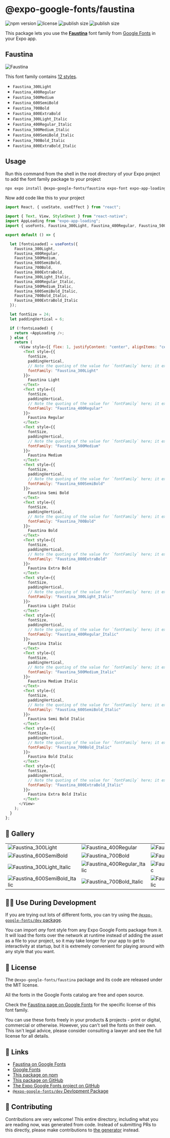 # @expo-google-fonts/faustina

![npm version](https://flat.badgen.net/npm/v/@expo-google-fonts/faustina)
![license](https://flat.badgen.net/github/license/expo/google-fonts)
![publish size](https://flat.badgen.net/packagephobia/install/@expo-google-fonts/faustina)
![publish size](https://flat.badgen.net/packagephobia/publish/@expo-google-fonts/faustina)

This package lets you use the [**Faustina**](https://fonts.google.com/specimen/Faustina) font family from [Google Fonts](https://fonts.google.com/) in your Expo app.

## Faustina

![Faustina](./font-family.png)

This font family contains [12 styles](#-gallery).

- `Faustina_300Light`
- `Faustina_400Regular`
- `Faustina_500Medium`
- `Faustina_600SemiBold`
- `Faustina_700Bold`
- `Faustina_800ExtraBold`
- `Faustina_300Light_Italic`
- `Faustina_400Regular_Italic`
- `Faustina_500Medium_Italic`
- `Faustina_600SemiBold_Italic`
- `Faustina_700Bold_Italic`
- `Faustina_800ExtraBold_Italic`

## Usage

Run this command from the shell in the root directory of your Expo project to add the font family package to your project

```sh
npx expo install @expo-google-fonts/faustina expo-font expo-app-loading
```

Now add code like this to your project

```js
import React, { useState, useEffect } from "react";

import { Text, View, StyleSheet } from "react-native";
import AppLoading from "expo-app-loading";
import { useFonts, Faustina_300Light, Faustina_400Regular, Faustina_500Medium, Faustina_600SemiBold, Faustina_700Bold, Faustina_800ExtraBold, Faustina_300Light_Italic, Faustina_400Regular_Italic, Faustina_500Medium_Italic, Faustina_600SemiBold_Italic, Faustina_700Bold_Italic, Faustina_800ExtraBold_Italic } from '@expo-google-fonts/faustina';

export default () => {

  let [fontsLoaded] = useFonts({
    Faustina_300Light, 
    Faustina_400Regular, 
    Faustina_500Medium, 
    Faustina_600SemiBold, 
    Faustina_700Bold, 
    Faustina_800ExtraBold, 
    Faustina_300Light_Italic, 
    Faustina_400Regular_Italic, 
    Faustina_500Medium_Italic, 
    Faustina_600SemiBold_Italic, 
    Faustina_700Bold_Italic, 
    Faustina_800ExtraBold_Italic
  });

  let fontSize = 24;
  let paddingVertical = 6;

  if (!fontsLoaded) {
    return <AppLoading />;
  } else {
    return (
      <View style={{ flex: 1, justifyContent: "center", alignItems: "center" }}>
        <Text style={{
          fontSize,
          paddingVertical,
          // Note the quoting of the value for `fontFamily` here; it expects a string!
          fontFamily: "Faustina_300Light"
        }}>
          Faustina Light
        </Text>
        <Text style={{
          fontSize,
          paddingVertical,
          // Note the quoting of the value for `fontFamily` here; it expects a string!
          fontFamily: "Faustina_400Regular"
        }}>
          Faustina Regular
        </Text>
        <Text style={{
          fontSize,
          paddingVertical,
          // Note the quoting of the value for `fontFamily` here; it expects a string!
          fontFamily: "Faustina_500Medium"
        }}>
          Faustina Medium
        </Text>
        <Text style={{
          fontSize,
          paddingVertical,
          // Note the quoting of the value for `fontFamily` here; it expects a string!
          fontFamily: "Faustina_600SemiBold"
        }}>
          Faustina Semi Bold
        </Text>
        <Text style={{
          fontSize,
          paddingVertical,
          // Note the quoting of the value for `fontFamily` here; it expects a string!
          fontFamily: "Faustina_700Bold"
        }}>
          Faustina Bold
        </Text>
        <Text style={{
          fontSize,
          paddingVertical,
          // Note the quoting of the value for `fontFamily` here; it expects a string!
          fontFamily: "Faustina_800ExtraBold"
        }}>
          Faustina Extra Bold
        </Text>
        <Text style={{
          fontSize,
          paddingVertical,
          // Note the quoting of the value for `fontFamily` here; it expects a string!
          fontFamily: "Faustina_300Light_Italic"
        }}>
          Faustina Light Italic
        </Text>
        <Text style={{
          fontSize,
          paddingVertical,
          // Note the quoting of the value for `fontFamily` here; it expects a string!
          fontFamily: "Faustina_400Regular_Italic"
        }}>
          Faustina Italic
        </Text>
        <Text style={{
          fontSize,
          paddingVertical,
          // Note the quoting of the value for `fontFamily` here; it expects a string!
          fontFamily: "Faustina_500Medium_Italic"
        }}>
          Faustina Medium Italic
        </Text>
        <Text style={{
          fontSize,
          paddingVertical,
          // Note the quoting of the value for `fontFamily` here; it expects a string!
          fontFamily: "Faustina_600SemiBold_Italic"
        }}>
          Faustina Semi Bold Italic
        </Text>
        <Text style={{
          fontSize,
          paddingVertical,
          // Note the quoting of the value for `fontFamily` here; it expects a string!
          fontFamily: "Faustina_700Bold_Italic"
        }}>
          Faustina Bold Italic
        </Text>
        <Text style={{
          fontSize,
          paddingVertical,
          // Note the quoting of the value for `fontFamily` here; it expects a string!
          fontFamily: "Faustina_800ExtraBold_Italic"
        }}>
          Faustina Extra Bold Italic
        </Text>
      </View>
    );
  }
};
```

## 🔡 Gallery


||||
|-|-|-|
|![Faustina_300Light](./Faustina_300Light.ttf.png)|![Faustina_400Regular](./Faustina_400Regular.ttf.png)|![Faustina_500Medium](./Faustina_500Medium.ttf.png)||
|![Faustina_600SemiBold](./Faustina_600SemiBold.ttf.png)|![Faustina_700Bold](./Faustina_700Bold.ttf.png)|![Faustina_800ExtraBold](./Faustina_800ExtraBold.ttf.png)||
|![Faustina_300Light_Italic](./Faustina_300Light_Italic.ttf.png)|![Faustina_400Regular_Italic](./Faustina_400Regular_Italic.ttf.png)|![Faustina_500Medium_Italic](./Faustina_500Medium_Italic.ttf.png)||
|![Faustina_600SemiBold_Italic](./Faustina_600SemiBold_Italic.ttf.png)|![Faustina_700Bold_Italic](./Faustina_700Bold_Italic.ttf.png)|![Faustina_800ExtraBold_Italic](./Faustina_800ExtraBold_Italic.ttf.png)||


## 👩‍💻 Use During Development

If you are trying out lots of different fonts, you can try using the [`@expo-google-fonts/dev` package](https://github.com/expo/google-fonts/tree/master/font-packages/dev#readme).

You can import _any_ font style from any Expo Google Fonts package from it. It will load the fonts over the network at runtime instead of adding the asset as a file to your project, so it may take longer for your app to get to interactivity at startup, but it is extremely convenient for playing around with any style that you want.


## 📖 License

The `@expo-google-fonts/faustina` package and its code are released under the MIT license.

All the fonts in the Google Fonts catalog are free and open source.

Check the [Faustina page on Google Fonts](https://fonts.google.com/specimen/Faustina) for the specific license of this font family.

You can use these fonts freely in your products & projects - print or digital, commercial or otherwise. However, you can't sell the fonts on their own. This isn't legal advice, please consider consulting a lawyer and see the full license for all details.

## 🔗 Links

- [Faustina on Google Fonts](https://fonts.google.com/specimen/Faustina)
- [Google Fonts](https://fonts.google.com/)
- [This package on npm](https://www.npmjs.com/package/@expo-google-fonts/faustina)
- [This package on GitHub](https://github.com/expo/google-fonts/tree/master/font-packages/faustina)
- [The Expo Google Fonts project on GitHub](https://github.com/expo/google-fonts)
- [`@expo-google-fonts/dev` Devlopment Package](https://github.com/expo/google-fonts/tree/master/font-packages/dev)

## 🤝 Contributing

Contributions are very welcome! This entire directory, including what you are reading now, was generated from code. Instead of submitting PRs to this directly, please make contributions to [the generator](https://github.com/expo/google-fonts/tree/master/packages/generator) instead.
